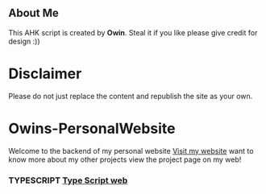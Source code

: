 ## About Me
This AHK script is created by **Owin**. Steal it if you like please give credit for design :))

# Disclaimer
Please do not just replace the content and republish the site as your own.

# Owins-PersonalWebsite
Welcome to the backend of my personal website [Visit my website](https://owinspersonalweb.netlify.app/)
want to know more about my other projects view the project page on my web!

### TYPESCRIPT [Type Script web](https://www.typescriptlang.org/)


